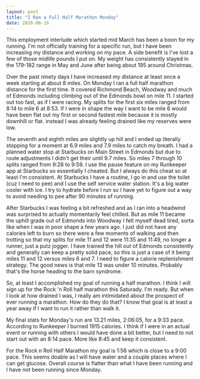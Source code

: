 ```yaml
---
layout: post
title: "I Ran a Full Half Marathon Monday"
date: 2016-06-16
---
```


This employment interlude which started mid March has been a boon for my running.  I'm not officially training for a specific run, but I have been increasing my distance and working on my pace.  A side benefit is I've lost a few of those midlife pounds I put on.   My weight has consistently stayed in the 179-182 range in May and June after being about 195 around Christmas.  

Over the past ninety days I have increased my distance at least once a week starting at about 8 miles. On Monday I ran a full half marathon distance for the first time.  It covered Richmond Beach, Woodway and much of Edmonds including climbing out of the Edmonds bowl on mile 11.  I started out too fast, as if I were racing.  My splits for the first six miles ranged from 8:14 to mile 6 at 8:53.  If I were in shape the way I want to be mile 6 would have been flat out my first or second fastest mile because it is mostly downhill or flat.  instead I was already feeling drained like my reserves were low.   

The seventh and eighth miles are slightly up hill and I ended up literally stopping for a moment at 6.9 miles and 7.9 miles to catch my breath.  I had a planned water stop at Starbucks on Main Street in Edmonds but due to route adjustments I didn't get their until 9.7 miles.  So miles 7 through 10 splits ranged from 9:28 to 9:59.  I use the pause feature on my Runkeeper app at Starbucks so essentially I cheated.  But I always do this cheat so at least I'm consistent.  At Starbucks I have a routine, I go in and use the toilet (cuz I need to pee) and I use the self service water station.  It's a big water cooler with ice.  I try to hydrate before I run so I have yet to figure out a way to avoid needing to pee after 90 minutes of running. 

After Starbucks I was feeling a bit refreshed and as I ran into a headwind was surprised to actually momentarily feel chilled.  But as mile 11 became the uphill grade out of Edmonds into Woodway I felt myself dead tired, sorta like when I was in poor shape a few years ago.  I just did not have any calories left to burn so there were a few moments of walking and then trotting so that my splits for mile 11 and 12 were 11:35 and 11:49, no longer a runner, just a putz jogger.   I have trained the hill out of Edmonds consistently and generally can keep a pretty solid pace, so this is just a case of it being miles 11 and 12 versus miles 6 and 7.  I need to figure a calorie replenishment strategy.  The good news is that mile 13 was under 10 minutes.  Probably that's the horse heading to the barn syndrome. 

So, at least I accomplished my goal of running a half marathon.  I think I will sign up for the Rock 'n Roll half marathon this Saturady.  I'm ready.  But when I look at how drained I was, I really am intimidated about the prospect of ever running a marathon.  How do they do that?  I know that goal is at least a year away if I want to run it rather than walk it.

My final stats for Monday's run are 13.21 miles, 2:06:05, for a 9:33 pace.  According to Runkeeper I burned 1915 calories. I think if I were in an actual event or running with others I would have done a bit better, but I need to not start out with an 8:14 pace.  More like 8:45 and keep it consistent.  

For the Rock n Roll Half Marathon my goal is 1:56 which is close to a 9:00 pace.  This seems doable as I will have water and a couple places where I can get glucose.  Overall course is flatter than what I have been running and I have not been running since Monday.
